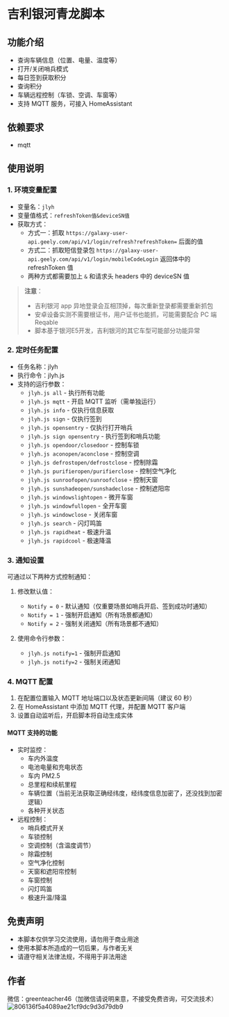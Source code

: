 # 吉利银河青龙脚本

## 功能介绍
- 查询车辆信息（位置、电量、温度等）
- 打开/关闭哨兵模式
- 每日签到获取积分
- 查询积分
- 车辆远程控制（车锁、空调、车窗等）
- 支持 MQTT 服务，可接入 HomeAssistant

## 依赖要求
- mqtt

## 使用说明

### 1. 环境变量配置
- 变量名：`jlyh`
- 变量值格式：`refreshToken值&deviceSN值`
- 获取方式：
  - 方式一：抓取 `https://galaxy-user-api.geely.com/api/v1/login/refresh?refreshToken=` 后面的值
  - 方式二：抓取短信登录包 `https://galaxy-user-api.geely.com/api/v1/login/mobileCodeLogin` 返回体中的 refreshToken 值
  - 两种方式都需要加上 `&` 和请求头 headers 中的 deviceSN 值

> **注意**：
> - 吉利银河 app 异地登录会互相顶掉，每次重新登录都需要重新抓包
> - 安卓设备实测不需要根证书，用户证书也能抓，可能需要配合 PC 端 Reqable
> - 脚本基于银河E5开发，吉利银河的其它车型可能部分功能异常

### 2. 定时任务配置
- 任务名称：jlyh
- 执行命令：jlyh.js
- 支持的运行参数：
  - `jlyh.js all` - 执行所有功能
  - `jlyh.js mqtt` - 开启 MQTT 监听（需单独运行）
  - `jlyh.js info` - 仅执行信息获取
  - `jlyh.js sign` - 仅执行签到
  - `jlyh.js opensentry` - 仅执行打开哨兵
  - `jlyh.js sign opensentry` - 执行签到和哨兵功能
  - `jlyh.js opendoor/closedoor` - 控制车锁
  - `jlyh.js aconopen/aconclose` - 控制空调
  - `jlyh.js defrostopen/defrostclose` - 控制除霜
  - `jlyh.js purifieropen/purifierclose` - 控制空气净化
  - `jlyh.js sunroofopen/sunroofclose` - 控制天窗
  - `jlyh.js sunshadeopen/sunshadeclose` - 控制遮阳帘
  - `jlyh.js windowslightopen` - 微开车窗
  - `jlyh.js windowfullopen` - 全开车窗
  - `jlyh.js windowclose` - 关闭车窗
  - `jlyh.js search` - 闪灯鸣笛
  - `jlyh.js rapidheat` - 极速升温
  - `jlyh.js rapidcool` - 极速降温

### 3. 通知设置
可通过以下两种方式控制通知：

1. 修改默认值：
   - `Notify = 0` - 默认通知（仅重要场景如哨兵开启、签到成功时通知）
   - `Notify = 1` - 强制开启通知（所有场景都通知）
   - `Notify = 2` - 强制关闭通知（所有场景都不通知）

2. 使用命令行参数：
   - `jlyh.js notify=1` - 强制开启通知
   - `jlyh.js notify=2` - 强制关闭通知

### 4. MQTT 配置
1. 在配置位置输入 MQTT 地址端口以及状态更新间隔（建议 60 秒）
2. 在 HomeAssistant 中添加 MQTT 代理，并配置 MQTT 客户端
3. 设置自动监听后，开启脚本将自动生成实体

#### MQTT 支持的功能
- 实时监控：
  - 车内外温度
  - 电池电量和充电状态
  - 车内 PM2.5
  - 总里程和续航里程
  - 车辆位置（当前无法获取正确经纬度，经纬度信息加密了，还没找到加密逻辑）
  - 各种开关状态
- 远程控制：
  - 哨兵模式开关
  - 车锁控制
  - 空调控制（含温度调节）
  - 除霜控制
  - 空气净化控制
  - 天窗和遮阳帘控制
  - 车窗控制
  - 闪灯鸣笛
  - 极速升温/降温

## 免责声明
- 本脚本仅供学习交流使用，请勿用于商业用途
- 使用本脚本所造成的一切后果，与作者无关
- 请遵守相关法律法规，不得用于非法用途

## 作者
微信：greenteacher46（加微信请说明来意，不接受免费咨询，可交流技术）
![806136f5a4089ae21cf9dc9d3d79db9](https://github.com/user-attachments/assets/5606c72d-d644-481b-96a9-479ab1d97230)

